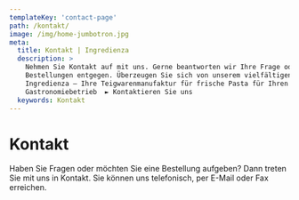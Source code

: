 ```yaml
---
templateKey: 'contact-page'
path: /kontakt/
image: /img/home-jumbotron.jpg
meta:
  title: Kontakt | Ingredienza 
  description: >
    Nehmen Sie Kontakt auf mit uns. Gerne beantworten wir Ihre Frage oder nehmen
    Bestellungen entgegen. Überzeugen Sie sich von unserem vielfältigen Angebot.
    Ingredienza – Ihre Teigwarenmanufaktur für frische Pasta für Ihren
    Gastronomiebetrieb  ► Kontaktieren Sie uns
  keywords: Kontakt 
---
```


# Kontakt

Haben Sie Fragen oder möchten Sie eine Bestellung aufgeben? Dann treten Sie mit
uns in Kontakt. Sie können uns telefonisch, per E-Mail oder Fax erreichen.

<contact></contact>
